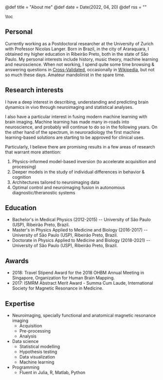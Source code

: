 @def title = "About me"
@def date = Date(2022, 04, 20)
@def rss = ""

\toc

## Personal

Currently working as a Postdoctoral researcher at the University of Zurich with Professor Nicolas Langer.
Born in Brazil, in the city of Araraquara, I obtained my higher education in Ribeirão Preto, both in the state of São Paulo.
My personal interests include history, music theory, machine learning and neuroscience.
When not working, I spend quite some time browsing & answering questions in [Cross-Validated](https://stats.stackexchange.com/users/60613/firebug?tab=profile), occasionally in [Wikipedia](https://en.wikipedia.org/wiki/Special:Contributions/Bruno_H_Vieira), but not so much these days.
Amateur mandolinist in the spare time.

## Research interests

I have a deep interest in describing, understanding and predicting brain dynamics in vivo through neuroimaging and statistical analyses.

I also have a particular interest in fusing modern machine learning with brain imaging.
Machine learning has made many in-roads into neuroscience, and probably will continue to do so in the following years.
On the other hand of the spectrum, in neuroradiology the first machine learning-based solutions are starting to be approved for clinical uses.

Particularly, I believe there are promising results in a few areas of research that warrant more attention: 
1. Physics-informed model-based inversion (to accelerate acquisition and processing)
2. Deeper models in the study of individual differences in behavior & cognition
3. Architectures tailored to neuroimaging data 
4. Optimal control and neuroimaging fusion in autonomous diagnostic/theranostic systems

## Education

- Bachelor's in Medical Physics (2012-2015) -- University of São Paulo (USP), Ribeirão Preto, Brazil.
- Master's in Physics Applied to Medicine and Biology (2016-2017) -- University of São Paulo (USP), Ribeirão Preto, Brazil.
- Doctorate in Physics Applied to Medicine and Biology (2018-2021) -- University of São Paulo (USP), Ribeirão Preto, Brazil.

## Awards

- 2018: Travel Stipend Award for the 2018 OHBM Annual Meeting in Singapore, Organization for Human Brain Mapping.
- 2017: ISMRM Abstract Merit Award - Summa Cum Laude, International Society for Magnetic Resonance in Medicine.

## Expertise

- Neuroimaging, specially functional and anatomical magnetic resonance imaging
    - Acquisition
    - Pre-processing
    - Analysis
- Data science
    - Statistical modelling
    - Hypothesis testing
    - Data visualization
    - Machine learning
- Programming
    - Fluent in Julia, R, Matlab, Python